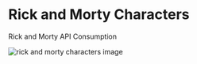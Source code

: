 # Rick and Morty Characters
Rick and Morty API Consumption

<img src="rick-and-morty-characters.gif" alt="rick and morty characters image" />
